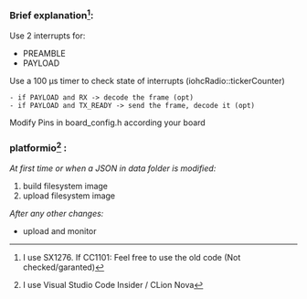 ### Brief explanation[^1]:

Use 2 interrupts for:
  - PREAMBLE
  - PAYLOAD

Use a 100 µs timer to check state of interrupts (iohcRadio::tickerCounter)

    - if PAYLOAD and RX -> decode the frame (opt)
    - if PAYLOAD and TX_READY -> send the frame, decode it (opt)
    
Modify Pins in board_config.h according your board

### platformio[^2] :
_At first time or when a JSON in data folder is modified:_
  1. build filesystem image
  2. upload filesystem image
     
_After any other changes:_  
  - upload and monitor

[^1]: I use SX1276. If CC1101: Feel free to use the old code (Not checked/garanted)
[^2]: I use Visual Studio Code Insider / CLion Nova